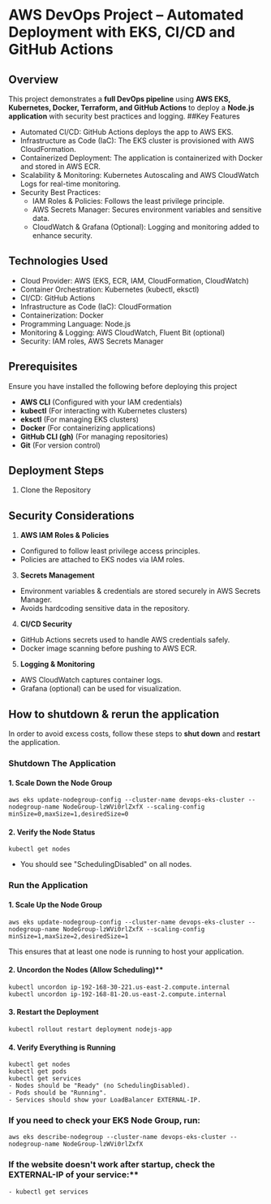 # AWS DevOps Project – Automated Deployment with EKS, CI/CD and GitHub Actions
## Overview
This project demonstrates a **full DevOps pipeline** using **AWS EKS, Kubernetes, Docker, Terraform, and GitHub Actions** to deploy a **Node.js application** with security best practices and logging.
##Key Features
- Automated CI/CD: GitHub Actions deploys the app to AWS EKS.
- Infrastructure as Code (IaC): The EKS cluster is provisioned with AWS CloudFormation.
- Containerized Deployment: The application is containerized with Docker and stored in AWS ECR.
- Scalability & Monitoring: Kubernetes Autoscaling and AWS CloudWatch Logs for real-time monitoring.
- Security Best Practices:
  - IAM Roles & Policies: Follows the least privilege principle.
  - AWS Secrets Manager: Secures environment variables and sensitive data.
  - CloudWatch & Grafana (Optional): Logging and monitoring added to enhance security.

## Technologies Used
- Cloud Provider: AWS (EKS, ECR, IAM, CloudFormation, CloudWatch)
- Container Orchestration: Kubernetes (kubectl, eksctl)
- CI/CD: GitHub Actions
- Infrastructure as Code (IaC): CloudFormation
- Containerization: Docker
- Programming Language: Node.js
- Monitoring & Logging: AWS CloudWatch, Fluent Bit (optional)
- Security: IAM roles, AWS Secrets Manager
  
## Prerequisites
Ensure you have installed the following before deploying this project
- **AWS CLI** (Configured with your IAM credentials)
- **kubectl** (For interacting with Kubernetes clusters)
- **eksctl** (For managing EKS clusters)
- **Docker** (For containerizing applications)
- **GitHub CLI (gh)** (For managing repositories)
- **Git** (For version control)

## Deployment Steps
1. Clone the Repository

## Security Considerations
1. **AWS IAM Roles & Policies**
  - Configured to follow least privilege access principles.
  - Policies are attached to EKS nodes via IAM roles.
3. **Secrets Management**
  - Environment variables & credentials are stored securely in AWS Secrets Manager.
  - Avoids hardcoding sensitive data in the repository.
4. **CI/CD Security**
  - GitHub Actions secrets used to handle AWS credentials safely.
  - Docker image scanning before pushing to AWS ECR.
5. **Logging & Monitoring**
  - AWS CloudWatch captures container logs.
  - Grafana (optional) can be used for visualization.

## **How to shutdown & rerun the application**
In order to avoid excess costs, follow these steps to **shut down** and **restart** the application.

### **Shutdown The Application**
#### 1. Scale Down the Node Group
```
aws eks update-nodegroup-config --cluster-name devops-eks-cluster --nodegroup-name NodeGroup-lzWVi0rlZxfX --scaling-config minSize=0,maxSize=1,desiredSize=0
```

#### 2. Verify the Node Status
```
kubectl get nodes
```
- You should see "SchedulingDisabled" on all nodes.

### **Run the Application**
#### 1. Scale Up the Node Group
```
aws eks update-nodegroup-config --cluster-name devops-eks-cluster --nodegroup-name NodeGroup-lzWVi0rlZxfX --scaling-config minSize=1,maxSize=2,desiredSize=1
```
This ensures that at least one node is running to host your application.

#### 2. Uncordon the Nodes (Allow Scheduling)**
```
kubectl uncordon ip-192-168-30-221.us-east-2.compute.internal
kubectl uncordon ip-192-168-81-20.us-east-2.compute.internal
```

#### 3. Restart the Deployment
```
kubectl rollout restart deployment nodejs-app
```

#### 4. Verify Everything is Running
```
kubectl get nodes
kubectl get pods
kubectl get services
- Nodes should be "Ready" (no SchedulingDisabled).
- Pods should be "Running".
- Services should show your LoadBalancer EXTERNAL-IP.
```

### If you need to check your EKS Node Group, run:
```
aws eks describe-nodegroup --cluster-name devops-eks-cluster --nodegroup-name NodeGroup-lzWVi0rlZxfX
```

### If the website doesn't work after startup, check the EXTERNAL-IP of your service:**
```
- kubectl get services
```
